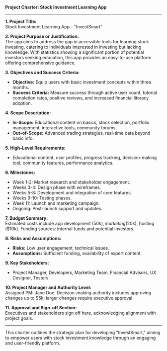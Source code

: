 **Project Charter: Stock Investment Learning App**

---

**1. Project Title:**  
Stock Investment Learning App - "InvestSmart"

**2. Project Purpose or Justification:**  
The app aims to address the gap in accessible tools for learning stock investing, catering to individuals interested in investing but lacking knowledge. With statistics showing a significant portion of potential investors seeking education, this app provides an easy-to-use platform offering comprehensive guidance.

**3. Objectives and Success Criteria:**  
- **Objective:** Equip users with basic investment concepts within three months.
- **Success Criteria:** Measure success through active user count, tutorial completion rates, positive reviews, and increased financial literacy adoption.

**4. Scope Description:**  
- **In-Scope:** Educational content on basics, stock selection, portfolio management, interactive tools, community forums.
- **Out-of-Scope:** Advanced trading strategies, real-time data beyond basic info.

**5. High-Level Requirements:**  
- Educational content, user profiles, progress tracking, decision-making tool, community features, performance analytics.

**6. Milestones:**  
- Week 1-2: Market research and stakeholder engagement.
- Weeks 3-4: Design phase with wireframes.
- Weeks 5-8: Development and integration of core features.
- Weeks 9-10: Testing phases.
- Week 11: Launch and marketing campaign.
- Ongoing: Post-launch support and updates.

**7. Budget Summary:**  
Estimated costs include app development ($50k), marketing ($20k), hosting ($10k). Funding sources: internal funds and potential investors.

**8. Risks and Assumptions:**  
- **Risks:** Low user engagement, technical issues.
- **Assumptions:** Sufficient funding, availability of expert content.

**9. Key Stakeholders:**  
- Project Manager, Developers, Marketing Team, Financial Advisors, UX Designer, Testers.

**10. Project Manager and Authority Level:**  
Assigned PM: Jane Doe. Decision-making authority includes approving changes up to $5k; larger changes require executive approval.

**11. Approval and Sign-off Section:**  
Executives and stakeholders sign off here, acknowledging alignment with project goals.

---

This charter outlines the strategic plan for developing "InvestSmart," aiming to empower users with stock investment knowledge through an engaging and user-friendly platform.